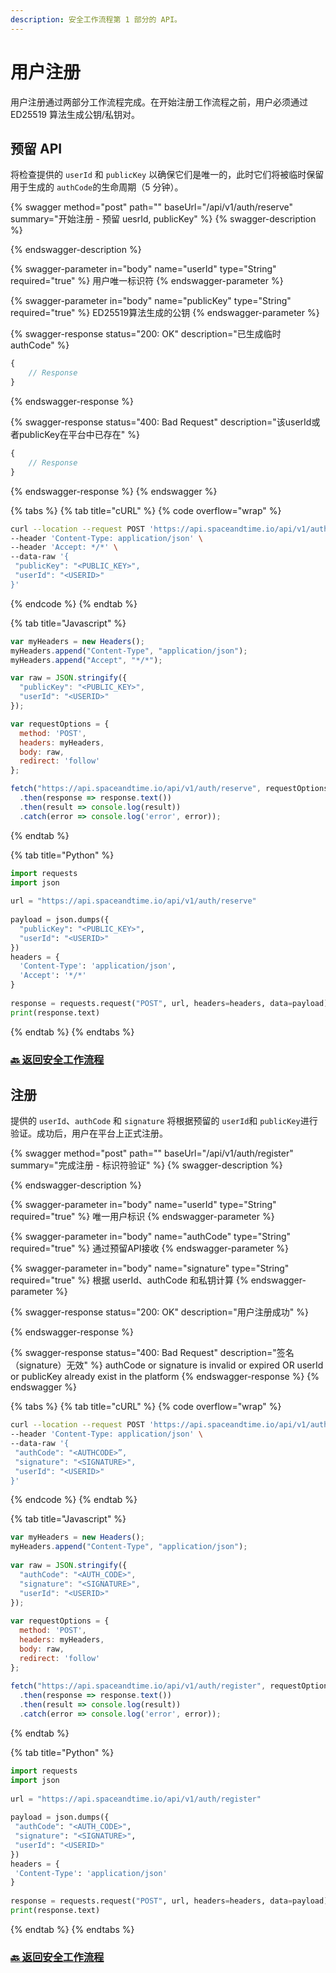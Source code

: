 ```yaml
---
description: 安全工作流程第 1 部分的 API。
---
```


# 用户注册

用户注册通过两部分工作流程完成。在开始注册工作流程之前，用户必须通过 ED25519 算法生成公钥/私钥对。

## 预留 API

将检查提供的 `userId` 和 `publicKey` 以确保它们是唯一的，此时它们将被临时保留用于生成的 `authCode`的生命周期（5 分钟）。

{% swagger method="post" path="" baseUrl="/api/v1/auth/reserve" summary="开始注册 - 预留 uesrId, publicKey" %}
{% swagger-description %}

{% endswagger-description %}

{% swagger-parameter in="body" name="userId" type="String" required="true" %}
用户唯一标识符
{% endswagger-parameter %}

{% swagger-parameter in="body" name="publicKey" type="String" required="true" %}
ED25519算法生成的公钥
{% endswagger-parameter %}

{% swagger-response status="200: OK" description="已生成临时 authCode" %}
```javascript
{
    // Response
}
```
{% endswagger-response %}

{% swagger-response status="400: Bad Request" description="该userId或者publicKey在平台中已存在" %}
```javascript
{
    // Response
}
```
{% endswagger-response %}
{% endswagger %}

{% tabs %}
{% tab title="cURL" %}
{% code overflow="wrap" %}
```bash
curl --location --request POST 'https://api.spaceandtime.io/api/v1/auth/reserve' \
--header 'Content-Type: application/json' \
--header 'Accept: */*' \
--data-raw '{
 "publicKey": "<PUBLIC_KEY>",
 "userId": "<USERID>"
}'
```
{% endcode %}
{% endtab %}

{% tab title="Javascript" %}
```javascript
var myHeaders = new Headers();
myHeaders.append("Content-Type", "application/json");
myHeaders.append("Accept", "*/*");

var raw = JSON.stringify({
  "publicKey": "<PUBLIC_KEY>",
  "userId": "<USERID>"
});

var requestOptions = {
  method: 'POST',
  headers: myHeaders,
  body: raw,
  redirect: 'follow'
};

fetch("https://api.spaceandtime.io/api/v1/auth/reserve", requestOptions)
  .then(response => response.text())
  .then(result => console.log(result))
  .catch(error => console.log('error', error));
```
{% endtab %}

{% tab title="Python" %}
```python
import requests
import json
 
url = "https://api.spaceandtime.io/api/v1/auth/reserve"
 
payload = json.dumps({
  "publicKey": "<PUBLIC_KEY>",
  "userId": "<USERID>"
})
headers = {
  'Content-Type': 'application/json',
  'Accept': '*/*'
}
 
response = requests.request("POST", url, headers=headers, data=payload)
print(response.text)
```
{% endtab %}
{% endtabs %}

### [🔙 返回安全工作流程 ](./)

## 注册

提供的 `userId`、`authCode` 和 `signature` 将根据预留的 `userId`和 `publicKey`进行验证。成功后，用户在平台上正式注册。

{% swagger method="post" path="" baseUrl="/api/v1/auth/register" summary="完成注册 - 标识符验证" %}
{% swagger-description %}

{% endswagger-description %}

{% swagger-parameter in="body" name="userId" type="String" required="true" %}
唯一用户标识
{% endswagger-parameter %}

{% swagger-parameter in="body" name="authCode" type="String" required="true" %}
通过预留API接收
{% endswagger-parameter %}

{% swagger-parameter in="body" name="signature" type="String" required="true" %}
根据 userId、authCode 和私钥计算
{% endswagger-parameter %}

{% swagger-response status="200: OK" description="用户注册成功" %}

{% endswagger-response %}

{% swagger-response status="400: Bad Request" description="签名（signature）无效" %}
authCode or signature is invalid or expired OR userId or publicKey already exist in the platform
{% endswagger-response %}
{% endswagger %}

{% tabs %}
{% tab title="cURL" %}
{% code overflow="wrap" %}
```bash
curl --location --request POST 'https://api.spaceandtime.io/api/v1/auth/register' \
--header 'Content-Type: application/json' \
--data-raw '{
 "authCode": "<AUTHCODE>”,
 "signature": "<SIGNATURE>",
 "userId": "<USERID>"
}'
```
{% endcode %}
{% endtab %}

{% tab title="Javascript" %}
```javascript
var myHeaders = new Headers();
myHeaders.append("Content-Type", "application/json");
 
var raw = JSON.stringify({
  "authCode": "<AUTH_CODE>",
  "signature": "<SIGNATURE>",
  "userId": "<USERID>"
});
 
var requestOptions = {
  method: 'POST',
  headers: myHeaders,
  body: raw,
  redirect: 'follow'
};
 
fetch("https://api.spaceandtime.io/api/v1/auth/register", requestOptions)
  .then(response => response.text())
  .then(result => console.log(result))
  .catch(error => console.log('error', error));
```
{% endtab %}

{% tab title="Python" %}
```python
import requests
import json
 
url = "https://api.spaceandtime.io/api/v1/auth/register"
 
payload = json.dumps({
 "authCode": "<AUTH_CODE>",
 "signature": "<SIGNATURE>",
 "userId": "<USERID>"
})
headers = {
 'Content-Type': 'application/json'
}
 
response = requests.request("POST", url, headers=headers, data=payload)
print(response.text)
```
{% endtab %}
{% endtabs %}

### [🔙 返回安全工作流程 ](./)

